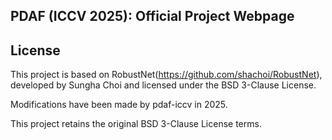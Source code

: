 ## PDAF (ICCV 2025): Official Project Webpage

## License

This project is based on RobustNet(https://github.com/shachoi/RobustNet), developed by Sungha Choi and licensed under the BSD 3-Clause License.

Modifications have been made by pdaf-iccv in 2025.

This project retains the original BSD 3-Clause License terms.
